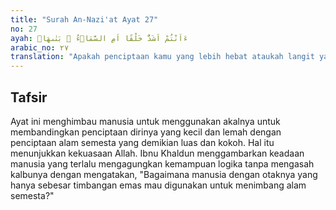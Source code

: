 ```yaml
---
title: "Surah An-Nazi'at Ayat 27"
no: 27
ayah: ءَاَنْتُمْ اَشَدُّ خَلْقًا اَمِ السَّمَاۤءُ ۚ بَنٰىهَاۗ
arabic_no: ٢٧
translation: "Apakah penciptaan kamu yang lebih hebat ataukah langit yang telah dibangun-Nya?"
---
```


## Tafsir

Ayat ini menghimbau manusia untuk menggunakan akalnya untuk membandingkan penciptaan dirinya yang kecil dan lemah dengan penciptaan alam semesta yang demikian luas dan kokoh. Hal itu menunjukkan kekuasaan Allah. Ibnu Khaldun menggambarkan keadaan manusia yang terlalu mengagungkan kemampuan logika tanpa mengasah kalbunya dengan mengatakan, "Bagaimana manusia dengan otaknya yang hanya sebesar timbangan emas mau digunakan untuk menimbang alam semesta?"